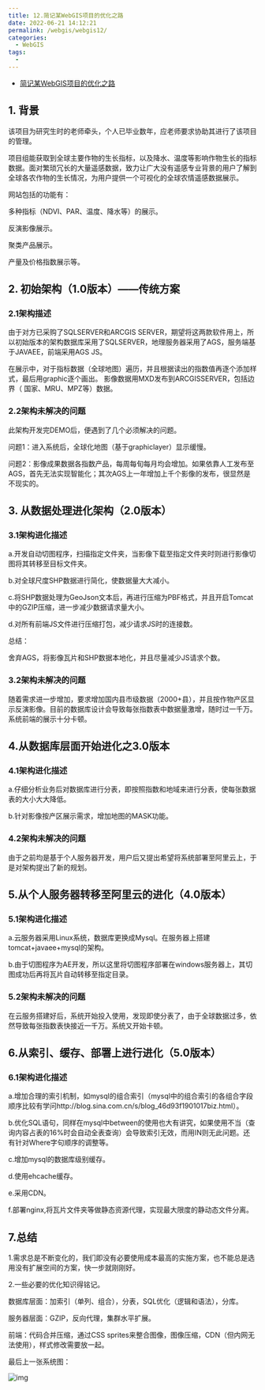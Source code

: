 ```yaml
---
title: 12.简记某WebGIS项目的优化之路
date: 2022-06-21 14:12:21
permalink: /webgis/webgis12/
categories: 
  - WebGIS
tags: 
  - 
---
```


- [简记某WebGIS项目的优化之路](https://www.cnblogs.com/naaoveGIS/p/6013480.html)

## 1. 背景

该项目为研究生时的老师牵头，个人已毕业数年，应老师要求协助其进行了该项目的管理。

项目组能获取到全球主要作物的生长指标，以及降水、温度等影响作物生长的指标数据。面对繁琐冗长的大量遥感数据，致力让广大没有遥感专业背景的用户了解到全球各农作物的生长情况，为用户提供一个可视化的全球农情遥感数据展示。

网站包括的功能有：

多种指标（NDVI、PAR、温度、降水等）的展示。

反演影像展示。

聚类产品展示。

产量及价格指数展示等。

## 2. 初始架构（1.0版本）——传统方案

### 2.1架构描述

由于对方已采购了SQLSERVER和ARCGIS SERVER，期望将这两款软件用上，所以初始版本的架构数据库采用了SQLSERVER，地理服务器采用了AGS，服务端基于JAVAEE，前端采用AGS JS。

在展示中，对于指标数据（全球地图）遍历，并且根据读出的指数值再逐个添加样式，最后用graphic逐个画出。 影像数据用MXD发布到ARCGISSERVER，包括边界（ 国家、MRU、MPZ等）数据。

### 2.2架构未解决的问题

此架构开发完DEMO后，便遇到了几个必须解决的问题。

问题1：进入系统后，全球化地图（基于graphiclayer）显示缓慢。

问题2：影像成果数据各指数产品，每周每旬每月均会增加。如果依靠人工发布至AGS，首先无法实现智能化；其次AGS上一年增加上千个影像的发布，很显然是不现实的。

## 3. 从数据处理进化架构（2.0版本）

### 3.1架构进化描述

a.开发自动切图程序，扫描指定文件夹，当影像下载至指定文件夹时则进行影像切图将其转移至目标文件夹。

b.对全球尺度SHP数据进行简化，使数据量大大减小。

c.将SHP数据处理为GeoJson文本后，再进行压缩为PBF格式，并且开启Tomcat中的GZIP压缩，进一步减少数据请求量大小。

d.对所有前端JS文件进行压缩打包，减少请求JS时的连接数。

总结：

舍弃AGS，将影像瓦片和SHP数据本地化，并且尽量减少JS请求个数。

### 3.2架构未解决的问题

随着需求进一步增加，要求增加国内县市级数据（2000+县），并且按作物产区显示反演影像。目前的数据库设计会导致每张指数表中数据量激增，随时过一千万。系统前端的展示十分卡顿。

## 4.从数据库层面开始进化之3.0版本

### 4.1架构进化描述

a.仔细分析业务后对数据库进行分表，即按照指数和地域来进行分表，使每张数据表的大小大大降低。

b.针对影像按产区展示需求，增加地图的MASK功能。

### 4.2架构未解决的问题

由于之前均是基于个人服务器开发，用户后又提出希望将系统部署至阿里云上，于是对架构提出了新的规划。

## 5.从个人服务器转移至阿里云的进化（4.0版本）

### 5.1架构进化描述

a.云服务器采用Linux系统，数据库更换成Mysql。在服务器上搭建tomcat+javaee+mysql的架构。

b.由于切图程序为AE开发，所以这里将切图程序部署在windows服务器上，其切图成功后再将瓦片自动转移至指定目录。

### 5.2架构未解决的问题

在云服务搭建好后，系统开始投入使用，发现即使分表了，由于全球数据过多，依然导致每张指数表快接近一千万。系统又开始卡顿。

## 6.从索引、缓存、部署上进行进化（5.0版本）

### 6.1架构进化描述

a.增加合理的索引机制，如mysql的组合索引（mysql中的组合索引的各组合字段顺序比较有学问http://blog.sina.com.cn/s/blog_46d93f1901017biz.html）。

b.优化SQL语句，同样在mysql中between的使用也大有讲究，如果使用不当（查询内容占表的16%时会自动全表查询）会导致索引无效，而用IN则无此问题。还有针对Where字句顺序的调整等。

c.增加mysql的数据库级别缓存。

d.使用ehcache缓存。

e.采用CDN。

f.部署nginx,将瓦片文件夹等做静态资源代理，实现最大限度的静动态文件分离。

## 7.总结

1.需求总是不断变化的，我们即没有必要使用成本最高的实施方案，也不能总是选用没有扩展空间的方案，快一步就刚刚好。

2.一些必要的优化知识得铭记。

数据库层面：加索引（单列、组合），分表，SQL优化（逻辑和语法），分库。

服务器层面：GZIP，反向代理，集群水平扩展。

前端：代码合并压缩，通过CSS sprites来整合图像，图像压缩，CDN（但内网无法使用），样式修改需要放一起。

最后上一张系统图：

![img](https://www.lovebetterworld.com:8443/uploads/2022/06/21/62b1702f07e07.png)

 